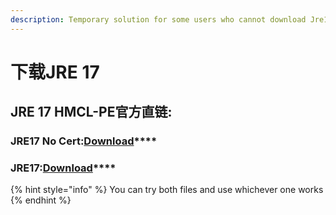 ```yaml
---
description: Temporary solution for some users who cannot download Jre17
---
```


# 下载JRE 17

## JRE 17 HMCL-PE官方直链:

### **JRE17 No Cert:**[**Download**](https://github.com/Tungstend/HMCL-PE/releases/download/Java17-noCert/JRE17.zip)****

### **JRE17:**[**Download**](https://github.com/Tungstend/HMCL-PE/releases/download/Java17/JRE17.zip)****

{% hint style="info" %}
You can try both files and use whichever one works
{% endhint %}

